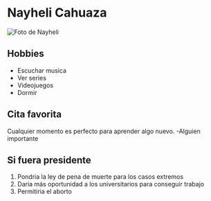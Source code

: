 # Nayheli Cahuaza

![Foto de Nayheli](https://upload.wikimedia.org/wikipedia/en/4/4b/Mabel_Pines.png "Foto de Nayheli")

## Hobbies

* Escuchar musica
* Ver series
* Videojuegos
* Dormir

## Cita favorita

Cualquier momento es perfecto para aprender algo nuevo. -Alguien importante

## Si fuera presidente

1. Pondria la ley de pena de muerte para los casos extremos
2. Daria más oportunidad a los universitarios para conseguir trabajo
3. Permitiria el aborto 